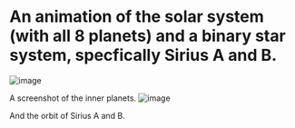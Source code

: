 # An animation of the solar system (with all 8 planets) and a binary star system, specfically Sirius A and B.
![image](https://user-images.githubusercontent.com/109542034/183474325-f5885e94-d1b8-4571-bf58-62affefcc77f.png)

A screenshot of the inner planets.
![image](https://user-images.githubusercontent.com/109542034/183474599-758cf8e9-c2ef-4ae6-9f27-0de901c4f504.png)

And the orbit of Sirius A and B.
